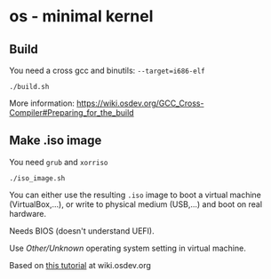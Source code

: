 # os - minimal kernel

## Build
You need a cross gcc and binutils: `--target=i686-elf`
```
./build.sh
```

More information: https://wiki.osdev.org/GCC_Cross-Compiler#Preparing_for_the_build

## Make .iso image
You need `grub` and `xorriso`
```
./iso_image.sh
```

You can either use the resulting `.iso` image to boot a virtual machine (VirtualBox,...), or write to physical medium (USB,...) and boot on real hardware.

Needs BIOS (doesn't understand UEFI).

Use _Other/Unknown_ operating system setting in virtual machine.

Based on [this tutorial](https://wiki.osdev.org/C++_Bare_Bones) at wiki.osdev.org
